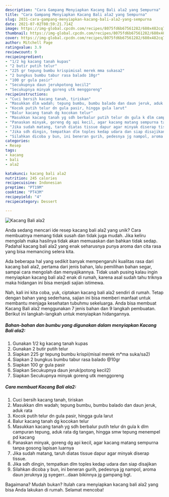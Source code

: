 ```yaml
---
description: "Cara Gampang Menyiapkan Kacang Bali ala2 yang Sempurna"
title: "Cara Gampang Menyiapkan Kacang Bali ala2 yang Sempurna"
slug: 2031-cara-gampang-menyiapkan-kacang-bali-ala2-yang-sempurna
date: 2021-07-02T08:59:21.714Z
image: https://img-global.cpcdn.com/recipes/8075fd6b67561282/680x482cq70/kacang-bali-ala2-foto-resep-utama.jpg
thumbnail: https://img-global.cpcdn.com/recipes/8075fd6b67561282/680x482cq70/kacang-bali-ala2-foto-resep-utama.jpg
cover: https://img-global.cpcdn.com/recipes/8075fd6b67561282/680x482cq70/kacang-bali-ala2-foto-resep-utama.jpg
author: Mitchell Page
ratingvalue: 3.9
reviewcount: 9
recipeingredient:
- "1/2 kg kacang tanah kupas"
- "2 butir putih telur"
- "225 gr tepung bumbu krispimisal merek mma sukasa2"
- "2 bungkus bumbu tabur rasa balado 10gr"
- "100 gr gula pasir"
- "Secukupnya daun jerukpotong kecil2"
- "Secukupnya minyak goreng utk menggoreng"
recipeinstructions:
- "Cuci bersih kacang tanah, tiriskan"
- "Masukkan dlm wadah; tepung bumbu, bumbu balado dan daun jeruk, aduk rata"
- "Kocok putih telur dn gula pasir, hingga gula larut"
- "Balur kacang tanah dg kocokan telur"
- "Masukkan kacang tanah yg sdh berbalur putih telur dn gula k dlm campuran tepung, aduk rata dg tangan, hingga smw tepung menempel pd kacang"
- "Panaskan minyak, goreng dg api kecil, agar kacang matang sempurna tanpa gosong lapisan luarnya"
- "Jika sudah matang, taruh diatas tissue dapur agar minyak diserap tissue."
- "Jika sdh dingin, tempatkan dlm toples kedap udara dan siap disajikan"
- "Silahkan dicoba y bun, ini beneran gurih, pedesnya jg nampol, aroma daun jeruknya jg syegerr...daan bikinnya jg gampang bgt."
categories:
- Resep
tags:
- kacang
- bali
- ala2

katakunci: kacang bali ala2 
nutrition: 245 calories
recipecuisine: Indonesian
preptime: "PT19M"
cooktime: "PT43M"
recipeyield: "4"
recipecategory: Dessert

---
```



![Kacang Bali ala2](https://img-global.cpcdn.com/recipes/8075fd6b67561282/680x482cq70/kacang-bali-ala2-foto-resep-utama.jpg)

Anda sedang mencari ide resep kacang bali ala2 yang unik? Cara membuatnya memang tidak susah dan tidak juga mudah. Jika keliru mengolah maka hasilnya tidak akan memuaskan dan bahkan tidak sedap. Padahal kacang bali ala2 yang enak seharusnya punya aroma dan cita rasa yang bisa memancing selera kita.

Ada beberapa hal yang sedikit banyak mempengaruhi kualitas rasa dari kacang bali ala2, pertama dari jenis bahan, lalu pemilihan bahan segar, sampai cara mengolah dan menyajikannya. Tidak usah pusing kalau ingin menyiapkan kacang bali ala2 enak di rumah, karena asal sudah tahu triknya maka hidangan ini bisa menjadi sajian istimewa.




Nah, kali ini kita coba, yuk, ciptakan kacang bali ala2 sendiri di rumah. Tetap dengan bahan yang sederhana, sajian ini bisa memberi manfaat untuk membantu menjaga kesehatan tubuhmu sekeluarga. Anda bisa membuat Kacang Bali ala2 menggunakan 7 jenis bahan dan 9 langkah pembuatan. Berikut ini langkah-langkah untuk menyiapkan hidangannya.

<!--inarticleads1-->

##### Bahan-bahan dan bumbu yang digunakan dalam menyiapkan Kacang Bali ala2:

1. Gunakan 1/2 kg kacang tanah kupas
1. Gunakan 2 butir putih telur
1. Siapkan 225 gr tepung bumbu krispi(misal merek m*ma suka/sa2)
1. Siapkan 2 bungkus bumbu tabur rasa balado @10gr
1. Siapkan 100 gr gula pasir
1. Siapkan Secukupnya daun jeruk(potong kecil2)
1. Siapkan Secukupnya minyak goreng utk menggoreng




<!--inarticleads2-->

##### Cara membuat Kacang Bali ala2:

1. Cuci bersih kacang tanah, tiriskan
1. Masukkan dlm wadah; tepung bumbu, bumbu balado dan daun jeruk, aduk rata
1. Kocok putih telur dn gula pasir, hingga gula larut
1. Balur kacang tanah dg kocokan telur
1. Masukkan kacang tanah yg sdh berbalur putih telur dn gula k dlm campuran tepung, aduk rata dg tangan, hingga smw tepung menempel pd kacang
1. Panaskan minyak, goreng dg api kecil, agar kacang matang sempurna tanpa gosong lapisan luarnya
1. Jika sudah matang, taruh diatas tissue dapur agar minyak diserap tissue.
1. Jika sdh dingin, tempatkan dlm toples kedap udara dan siap disajikan
1. Silahkan dicoba y bun, ini beneran gurih, pedesnya jg nampol, aroma daun jeruknya jg syegerr...daan bikinnya jg gampang bgt.




Bagaimana? Mudah bukan? Itulah cara menyiapkan kacang bali ala2 yang bisa Anda lakukan di rumah. Selamat mencoba!
